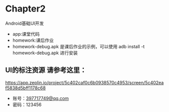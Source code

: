 # Chapter2
Android基础UI开发

* app:课堂代码
* homework:课后作业
* homework-debug.apk 是课后作业的示例，可以使用
adb install -t homework-debug.apk 进行安装

## UI的标注资源 请参考这里：

https://app.zeplin.io/project/5c402caf0c6b0938570c4953/screen/5c402eaf5838d5bff1178c68

* 账号：397717749@qq.com
* 密码：123456

